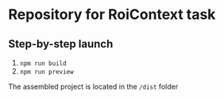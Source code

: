 # Repository for RoiContext task

## Step-by-step launch
1. ``` npm run build ```
2. ``` npm run preview ```

The assembled project is located in the `/dist` folder